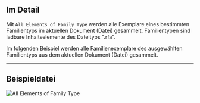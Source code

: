 ## Im Detail
Mit `All Elements of Family Type` werden alle Exemplare eines bestimmten Familientyps im aktuellen Dokument (Datei) gesammelt. Familientypen sind ladbare Inhaltselemente des Dateityps ".rfa".

Im folgenden Beispiel werden alle Familienexemplare des ausgewählten Familientyps aus dem aktuellen Dokument (Datei) gesammelt.
___
## Beispieldatei

![All Elements of Family Type](./DSRevitNodesUI.ElementsOfFamilyType_img.jpg)
